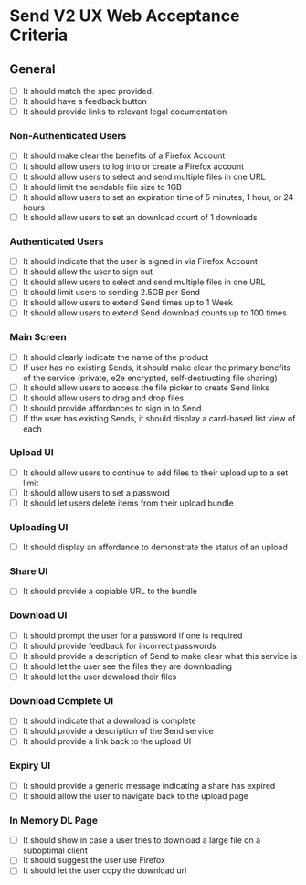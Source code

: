 # Send V2 UX Web Acceptance Criteria

## General

- [ ] It should match the spec provided.
- [ ] It should have a feedback button
- [ ] It should provide links to relevant legal documentation

### Non-Authenticated Users

- [ ] It should make clear the benefits of a Firefox Account
- [ ] It should allow users to log into or create a Firefox account
- [ ] It should allow users to select and send multiple files in one URL
- [ ] It should limit the sendable file size to 1GB
- [ ] It should allow users to set an expiration time of 5 minutes, 1 hour, or 24 hours
- [ ] It should allow users to set an download count of 1 downloads

### Authenticated Users

- [ ] It should indicate that the user is signed in via Firefox Account
- [ ] It should allow the user to sign out
- [ ] It should allow users to select and send multiple files in one URL
- [ ] It should limit users to sending 2.5GB per Send
- [ ] It should allow users to extend Send times up to 1 Week
- [ ] It should allow users to extend Send download counts up to 100 times

### Main Screen

- [ ] It should clearly indicate the name of the product
- [ ] If user has no existing Sends, it should make clear the primary benefits of the service (private, e2e encrypted, self-destructing file sharing)
- [ ] It should allow users to access the file picker to create Send links
- [ ] It should allow users to drag and drop files
- [ ] It should provide affordances to sign in to Send
- [ ] If the user has existing Sends, it should display a card-based list view of each

### Upload UI

- [ ] It should allow users to continue to add files to their upload up to a set limit
- [ ] It should allow users to set a password
- [ ] It should let users delete items from their upload bundle

### Uploading UI

- [ ] It should display an affordance to demonstrate the status of an upload

### Share UI

- [ ] It should provide a copiable URL to the bundle

### Download UI

- [ ] It should prompt the user for a password if one is required
- [ ] It should provide feedback for incorrect passwords
- [ ] It should provide a description of Send to make clear what this service is
- [ ] It should let the user see the files they are downloading
- [ ] It should let the user download their files

### Download Complete UI

- [ ] It should indicate that a download is complete
- [ ] It should provide a description of the Send service
- [ ] It should provide a link back to the upload UI

### Expiry UI

- [ ] It should provide a generic message indicating a share has expired
- [ ] It should allow the user to navigate back to the upload page

### In Memory DL Page

- [ ] It should show in case a user tries to download a large file on a suboptimal client
- [ ] It should suggest the user use Firefox
- [ ] It should let the user copy the download url